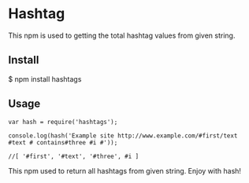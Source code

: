 
# Hashtag

 This npm is used to getting the total hashtag values from given string.

## Install

 $ npm install hashtags

## Usage

    var hash = require('hashtags');
    
    console.log(hash('Example site http://www.example.com/#first/text #text # contains#three #i #'));
    
    //[ '#first', '#text', '#three', #i ]
    
   This npm used to return all hashtags from given string. Enjoy with hash!
